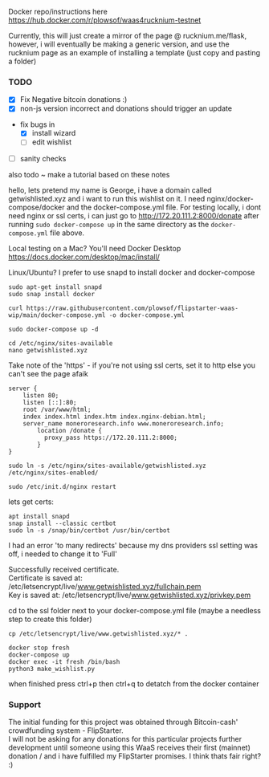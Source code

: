 Docker repo/instructions here https://hub.docker.com/r/plowsof/waas4rucknium-testnet   

Currently, this will just create a mirror of the page @ rucknium.me/flask, however, i will eventually be making a generic version, and use the rucknium page as an example of installing a template (just copy and pasting a folder) 

### TODO
- [x] Fix Negative bitcoin donations :) 
- [x] non-js version incorrect and donations should trigger an update 
- fix bugs in
    - [x] install wizard
    - [ ] edit wishlist 
- [ ] sanity checks

also todo ~ make a tutorial based on these notes

hello, lets pretend my name is George, i have a domain called getwishlisted.xyz and i want to run this wishlist on it. I need nginx/docker-compose/docker and the docker-compose.yml file. For testing locally, i dont need nginx or ssl certs, i can just go to http://172.20.111.2:8000/donate after running ```sudo docker-compose up``` in the same directory as the ```docker-compose.yml``` file above.

Local testing on a Mac? You'll need Docker Desktop https://docs.docker.com/desktop/mac/install/    

Linux/Ubuntu? I prefer to use snapd to install docker and docker-compose
```
sudo apt-get install snapd
sudo snap install docker
```
```
curl https://raw.githubusercontent.com/plowsof/flipstarter-waas-wip/main/docker-compose.yml -o docker-compose.yml
```
```
sudo docker-compose up -d
```
```
cd /etc/nginx/sites-available
nano getwishlisted.xyz
```

Take note of the 'https' - if you're not using ssl certs, set it to http else you can't see the page afaik
```
server {
    listen 80;
    listen [::]:80;
    root /var/www/html;
    index index.html index.htm index.nginx-debian.html;
    server_name moneroresearch.info www.moneroresearch.info;
        location /donate {
          proxy_pass https://172.20.111.2:8000;
        }
}
```
```
sudo ln -s /etc/nginx/sites-available/getwishlisted.xyz /etc/nginx/sites-enabled/ 

sudo /etc/init.d/nginx restart
```
lets get certs:
```
apt install snapd
snap install --classic certbot
sudo ln -s /snap/bin/certbot /usr/bin/certbot
```
I had an error 'to many redirects' because my dns providers ssl setting was off, i needed to change it to 'Full'    

Successfully received certificate.    
Certificate is saved at: /etc/letsencrypt/live/www.getwishlisted.xyz/fullchain.pem    
Key is saved at:         /etc/letsencrypt/live/www.getwishlisted.xyz/privkey.pem    

cd to the ssl folder next to your docker-compose.yml file (maybe a needless step to create this folder)    
```
cp /etc/letsencrypt/live/www.getwishlisted.xyz/* .    

docker stop fresh     
docker-compose up    
docker exec -it fresh /bin/bash    
python3 make_wishlist.py    
```
when finished press ctrl+p then ctrl+q to detatch from the docker container    

### Support
The initial funding for this project was obtained through Bitcoin-cash' crowdfunding system - FlipStarter.    
I will not be asking for any donations for this particular projects further development until someone using this WaaS receives their first (mainnet)     donation / and i have fulfilled my FlipStarter promises. I think thats fair right? :)    
